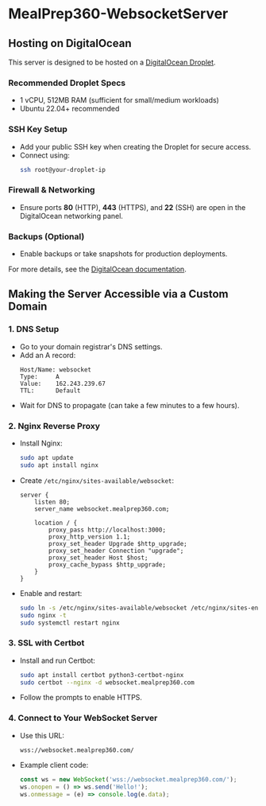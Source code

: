 # MealPrep360-WebsocketServer

## Hosting on DigitalOcean

This server is designed to be hosted on a [DigitalOcean Droplet](https://www.digitalocean.com/docs/droplets/how-to/create/).

### Recommended Droplet Specs

- 1 vCPU, 512MB RAM (sufficient for small/medium workloads)
- Ubuntu 22.04+ recommended

### SSH Key Setup

- Add your public SSH key when creating the Droplet for secure access.
- Connect using:
  ```bash
  ssh root@your-droplet-ip
  ```

### Firewall & Networking

- Ensure ports **80** (HTTP), **443** (HTTPS), and **22** (SSH) are open in the DigitalOcean networking panel.

### Backups (Optional)

- Enable backups or take snapshots for production deployments.

For more details, see the [DigitalOcean documentation](https://www.digitalocean.com/docs/).

## Making the Server Accessible via a Custom Domain

### 1. DNS Setup

- Go to your domain registrar's DNS settings.
- Add an A record:
  ```
  Host/Name: websocket
  Type:     A
  Value:    162.243.239.67
  TTL:      Default
  ```
- Wait for DNS to propagate (can take a few minutes to a few hours).

### 2. Nginx Reverse Proxy

- Install Nginx:
  ```bash
  sudo apt update
  sudo apt install nginx
  ```
- Create `/etc/nginx/sites-available/websocket`:

  ```nginx
  server {
      listen 80;
      server_name websocket.mealprep360.com;

      location / {
          proxy_pass http://localhost:3000;
          proxy_http_version 1.1;
          proxy_set_header Upgrade $http_upgrade;
          proxy_set_header Connection "upgrade";
          proxy_set_header Host $host;
          proxy_cache_bypass $http_upgrade;
      }
  }
  ```

- Enable and restart:
  ```bash
  sudo ln -s /etc/nginx/sites-available/websocket /etc/nginx/sites-enabled/
  sudo nginx -t
  sudo systemctl restart nginx
  ```

### 3. SSL with Certbot

- Install and run Certbot:
  ```bash
  sudo apt install certbot python3-certbot-nginx
  sudo certbot --nginx -d websocket.mealprep360.com
  ```
- Follow the prompts to enable HTTPS.

### 4. Connect to Your WebSocket Server

- Use this URL:
  ```
  wss://websocket.mealprep360.com/
  ```
- Example client code:
  ```javascript
  const ws = new WebSocket('wss://websocket.mealprep360.com/');
  ws.onopen = () => ws.send('Hello!');
  ws.onmessage = (e) => console.log(e.data);
  ```
